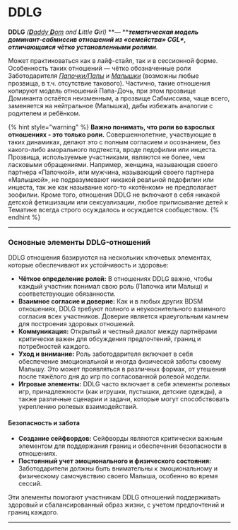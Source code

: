 # DDLG

**DDLG** _(_[_**D**addy **D**om_](../ddlg/daddy-dom.md) _and **L**ittle **G**irl)_ **— **_**тематическая модель доминант-сабмиссив отношений из «семейства» CGL\*, отличающаяся чётко установленными ролями**._&#x20;

Может практиковаться как в лайф-стайл, так и в сессионной форме. Особенность таких отношений — чётко обозначенные роли Заботодарителя [_Папочки/Папы_](../ddlg/daddy-dom.md) и [_Малышки_](../ddlg/little-girl.md) (возможны любые прозвища, в т.ч. отсутствие такового). Частично, такие отношения копируют модель отношений Папа-Дочь, при этом прозвище Доминанта остаётся неизменным, а прозвище Сабмиссива, чаще всего, заменяется на нейтральное (Малышка), дабы избежать аналогии с родителем и  ребёнком.

{% hint style="warning" %}
**Важно понимать, что роли во взрослых отношениях - это только роли.** Совершеннолетние, участвующие в таких динамиках, делают это с полным согласием и осознанием, без какого-либо аморального подтекста, вроде педофилии или инцеста. Прозвища, используемые участниками, являются не более, чем ласковыми обращениями. Например, женщина, называющая своего партнера «Папочкой», или мужчина, называющий своего партнера «Малышкой», не подразумевают никакой реальной педофилии или инцеста, так же как называние кого-то «котёнком» не предполагает зоофилии. Кроме того, отношения DDLG не включают в себя никакой детской фетишизации или сексуализации, любое приписывание детей к Тематике всегда строго осуждалось и осуждается сообществом.
{% endhint %}

***

### Основные элементы DDLG-отношений

DDLG отношения базируются на нескольких ключевых элементах, которые обеспечивают их устойчивость и здоровье:

* **Чёткое определение ролей:** В отношениях DDLG важно, чтобы каждый участник понимал свою роль (Папочка или Малыш) и соответствующие обязанности.
* **Взаимное согласие и доверие:** Как и в любых других BDSM отношениях, DDLG требуют полного и неукоснительного взаимного согласия всех участников. Доверие является краеугольным камнем для построения здоровых отношений.
* **Коммуникация:** Открытый и честный диалог между партнёрами критически важен для обсуждения предпочтений, границ и потребностей каждого.
* **Уход и внимание:** Роль заботодарителя включает в себя обеспечение эмоциональной и иногда физической заботы своему Малышу. Это может проявляться в различных формах, от утешения после тяжёлого дня до игр по согласованной ролевой модели.
* **Игровые элементы:** DDLG часто включает в себя элементы ролевых игр, принадлежности (как игрушки, пустышки, детские одежды), а также различные сценарии и задачи, которые могут способствовать укреплению ролевых взаимодействий.

#### Безопасность и забота

* **Создание сейфвордов:** Сейфворды являются критически важным элементом для поддержания границ и обеспечения безопасности в отношениях.
* **Постоянный учет эмоционального и физического состояния:** Заботодарители должны быть внимательны к эмоциональному и физическому самочувствию своего Малыша, особенно во время сессий.

Эти элементы помогают участникам DDLG отношений поддерживать здоровый и сбалансированный образ жизни, с учетом предпочтений и границ каждого.

***
